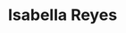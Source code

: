 ---
layout: employee
skillsid: 8
title: 'Isabella Reyes'
permalink: /employees/:title 
location: 'Houston'
position: 'Director of Research'
availability: 47
internal: false
categories: 
- employees
phoneNumber: 555-555-5555
email: email@gmail.com
manage: false
---